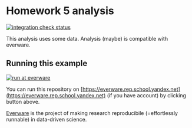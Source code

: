 Homework 5 analysis
===================

[![integration check status](https://img.shields.io/circleci/project/serj-lunev/reproducible-2016_hw5.svg)](https://circleci.com/gh/serj-lunev/reproducible-2016_hw5/)


This analysis uses some data.
Analysis (maybe) is compatible with everware.

## Running this example 

[![run at everware](https://img.shields.io/badge/run%20me-@everware-blue.svg?style=flat)](https://everware.rep.school.yandex.net/hub/oauth_login?repourl=https://github.com/serj-lunev/reproducible-2016_hw5)

You can run this repository on [https://everware.rep.school.yandex.net](https://everware.rep.school.yandex.net) (if you have account) by clicking button above.

[Everware](http://everware.xyz/) is the project of making research reproducibile (=effortlessly runnable) in data-driven science.  
